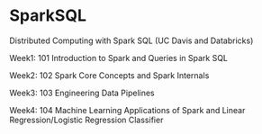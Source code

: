 # SparkSQL
Distributed Computing with Spark SQL (UC Davis and Databricks)

Week1: 101 Introduction to Spark and Queries in Spark SQL

Week2: 102 Spark Core Concepts and Spark Internals

Week3: 103 Engineering Data Pipelines

Week4: 104 Machine Learning Applications of Spark and Linear Regression/Logistic Regression Classifier
